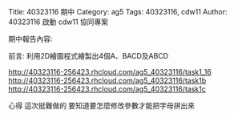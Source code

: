Title: 40323116 期中
Category: ag5
Tags: 40323116, cdw11
Author: 40323116
啟動 cdw11 協同專案

期中報告內容:   

前言:
利用2D繪圖程式繪製出4個A、BACD及ABCD

http://40323116-256423.rhcloud.com/ag5_40323116/task1_16
http://40323116-256423.rhcloud.com/ag5_40323116/task1b
http://40323116-256423.rhcloud.com/ag5_40323116/task1c


心得
這次挺難做的 要知道要怎麼修改參數才能把字母拼出來